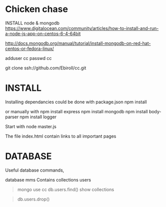 Chicken chase
==============


INSTALL node & mongodb 
https://www.digitalocean.com/community/articles/how-to-install-and-run-a-node-js-app-on-centos-6-4-64bit

http://docs.mongodb.org/manual/tutorial/install-mongodb-on-red-hat-centos-or-fedora-linux/


adduser cc
passwd cc

git clone ssh://github.com/Ebiroll/cc.git


INSTALL
=========
Installing dependancies could be done with package.json
npm install


or manually with
npm install express
npm install mongodb
npm install body-parser
npm install logger

Start with node master.js

The file index.html contain links to all important pages

DATABASE
=========

Useful database commands,

database mms
Contains collections
users


>mongo
>use cc
>db.users.find()
>show collections

>db.users.drop()